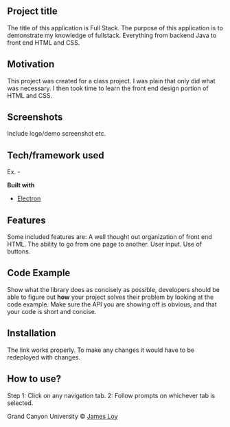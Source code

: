 ## Project title
The title of this application is Full Stack. The purpose of this application is to demonstrate my knowledge of fullstack. Everything from backend Java to front end HTML and CSS.

## Motivation
This project was created for a class project. I was plain that only did what was necessary. I then took time to learn the front end design portion of HTML and CSS. 

## Screenshots
Include logo/demo screenshot etc.

## Tech/framework used
Ex. -

<b>Built with</b>
- [Electron](https://electron.atom.io)

## Features
Some included features are:
A well thought out organization of front end HTML.
The ability to go from one page to another.
User input.
Use of buttons.

## Code Example
Show what the library does as concisely as possible, developers should be able to figure out **how** your project solves their problem by looking at the code example. Make sure the API you are showing off is obvious, and that your code is short and concise.

## Installation
The link works properly. To make any changes it would have to be redeployed with changes.

## How to use?
Step 1: Click on any navigation tab.
2: Follow prompts on whichever tab is selected.

Grand Canyon University © [James Loy](https://www.linkedin.com/in/jamesloy98/)
